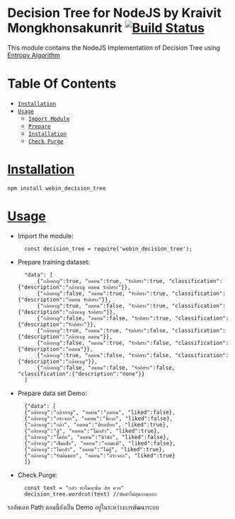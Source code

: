 Decision Tree for NodeJS by Kraivit Mongkhonsakunrit [![Build Status](https://travis-ci.com/ez-kraivit/webin_decision_tree.svg?branch=main)](https://travis-ci.com/ez-kraivit/webin_decision_tree)
========================

This module contains the NodeJS Implementation of Decision Tree using [Entropy Algorithm](https://en.wikipedia.org/wiki/Entropy)

# Table Of Contents
* [`Installation`](#installation)
* [`Usage`](#usage)
	* [`Import Module`](#installation)
	* [`Prepare`](#installation)
	* [`Installation`](#installation)
	* [`Check Purge`](#installation)

# [Installation](id:installation)
	npm install webin_decision_tree

# [Usage](id:usage)

* Import the module:

		const decision_tree = require('webin_decision_tree');

* Prepare training dataset:

		"data": [
			{"กล้าหาญ":true, "อดทน":true, "รักอิสระ":true, "classification":{"description":"กล้าหาญ อดทน รักอิสระ"}},
			{"กล้าหาญ":false, "อดทน":true, "รักอิสระ":true, "classification":{"description":"อดทน รักอิสระ"}},
			{"กล้าหาญ":true, "อดทน":false, "รักอิสระ":true, "classification":{"description":"กล้าหาญ รักอิสระ"}},
			{"กล้าหาญ":false, "อดทน":false, "รักอิสระ":true, "classification":{"description":"รักอิสระ"}},
			{"กล้าหาญ":true, "อดทน":true, "รักอิสระ":false, "classification":{"description":"กล้าหาญ อดทน"}},
			{"กล้าหาญ":false, "อดทน":true, "รักอิสระ":false, "classification":{"description":"อดทน"}},
			{"กล้าหาญ":true, "อดทน":false, "รักอิสระ":false, "classification":{"description":"กล้าหาญ"}},
			{"กล้าหาญ":false, "อดทน":false, "รักอิสระ":false, "classification":{"description":"none"}}
		]

* Prepare data set Demo:

	    {"data": [
		{"กล้าหาญ":"กล้าหาญ", "อดทน":"อดทน", "liked":false},
		{"กล้าหาญ":"กระจอก", "อดทน":"ขี้กาก", "liked":false},
		{"กล้าหาญ":"กล้า", "อดทน":"มีระเบียบ", "liked":true},
		{"กล้าหาญ":"สู้", "อดทน":"ไม่กลัว", "liked":true},
		{"กล้าหาญ":"ไม่ท้อ", "อดทน":"มีวินัย", "liked":false},
		{"กล้าหาญ":"เข็มแข็ง", "อดทน":"ยอมแพ้", "liked":false},
		{"กล้าหาญ":"ไม่กลัว", "อดทน":"ไม่สู้", "liked":true},
		{"กล้าหาญ":"รับผิดชอบ", "อดทน":"กระจอก", "liked":true}
		]}

* Check Purge: 

        const text = "กลัว ทำไมละนั้น ส้ส ควย"
		decision_tree.wordcut(text) //ตัดคำไม่สุขภาพออก

รออัพเดท Path ตอนนี้ยังเป็น Demo อยู่ในระหว่างการพัฒนาระบบ

